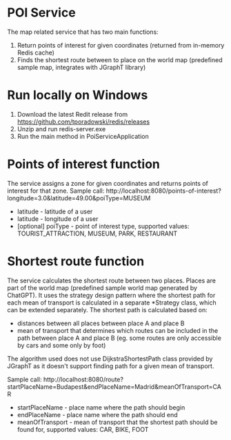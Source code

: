 # POI Service
The map related service that has two main functions:
1. Return points of interest for given coordinates (returned from in-memory Redis cache)
2. Finds the shortest route between to place on the world map (predefined sample map, integrates with JGraphT library)

# Run locally on Windows
1. Download the latest Redit release from https://github.com/tporadowski/redis/releases
2. Unzip and run redis-server.exe
3. Run the main method in PoiServiceApplication
   
# Points of interest function
The service assigns a zone for given coordinates and returns points of interest for that zone.
Sample call: http://localhost:8080/points-of-interest?longitude=3.0&latitude=49.00&poiType=MUSEUM

* latitude - latitude of a user
* latitude - longitude of a user
* [optional] poiType - point of interest type, supported values: TOURIST_ATTRACTION, MUSEUM, PARK, RESTAURANT

# Shortest route function
The service calculates the shortest route between two places. Places are part of the world map (predefined sample world map generated by ChatGPT).
It uses the strategy design pattern where the shortest path for each mean of transport is calculated in a separate *Strategy class, which can
be extended separately.
The shortest path is calculated based on:
* distances between all places between place A and place B
* mean of transport that determines which routes can be included in the path between place A and place B
  (eg. some routes are only accessible by cars and some only by foot)
  
The algorithm used does not use DijkstraShortestPath class provided by JGraphT as it doesn't support finding path for a given mean of transport.
  
Sample call: http://localhost:8080/route?startPlaceName=Budapest&endPlaceName=Madrid&meanOfTransport=CAR

* startPlaceName - place name where the path should begin 
* endPlaceName - place name where the path should end
* meanOfTransport - mean of transport that the shortest path should be found for, supported values: CAR, BIKE, FOOT